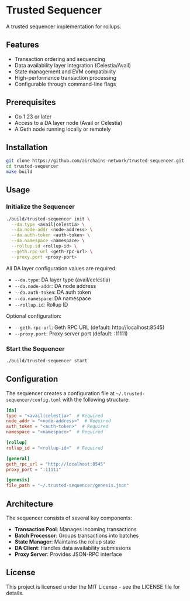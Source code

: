 # Trusted Sequencer

A trusted sequencer implementation for rollups.

## Features

- Transaction ordering and sequencing
- Data availability layer integration (Celestia/Avail)
- State management and EVM compatibility
- High-performance transaction processing
- Configurable through command-line flags

## Prerequisites

- Go 1.23 or later
- Access to a DA layer node (Avail or Celestia)
- A Geth node running locally or remotely

## Installation

```bash
git clone https://github.com/airchains-network/trusted-sequencer.git
cd trusted-sequencer
make build
```

## Usage

### Initialize the Sequencer

```bash
./build/trusted-sequencer init \
  --da.type <avail|celestia> \
  --da.node-addr <node-address> \
  --da.auth-token <auth-token> \
  --da.namespace <namespace> \
  --rollup.id <rollup-id> \
  --geth.rpc-url <geth-rpc-url> \
  --proxy.port <proxy-port>
```

All DA layer configuration values are required:
- `--da.type`: DA layer type (avail/celestia)
- `--da.node-addr`: DA node address
- `--da.auth-token`: DA auth token
- `--da.namespace`: DA namespace
- `--rollup.id`: Rollup ID

Optional configuration:
- `--geth.rpc-url`: Geth RPC URL (default: http://localhost:8545)
- `--proxy.port`: Proxy server port (default: :11111)

### Start the Sequencer

```bash
./build/trusted-sequencer start
```

## Configuration

The sequencer creates a configuration file at `~/.trusted-sequencer/config.toml` with the following structure:

```toml
[da]
type = "<avail|celestia>"  # Required
node_addr = "<node-address>"  # Required
auth_token = "<auth-token>"  # Required
namespace = "<namespace>"  # Required

[rollup]
rollup_id = "<rollup-id>"  # Required

[general]
geth_rpc_url = "http://localhost:8545"
proxy_port = ":11111"

[genesis]
file_path = "~/.trusted-sequencer/genesis.json"
```

## Architecture

The sequencer consists of several key components:

- **Transaction Pool**: Manages incoming transactions
- **Batch Processor**: Groups transactions into batches
- **State Manager**: Maintains the rollup state
- **DA Client**: Handles data availability submissions
- **Proxy Server**: Provides JSON-RPC interface


## License

This project is licensed under the MIT License - see the LICENSE file for details.

